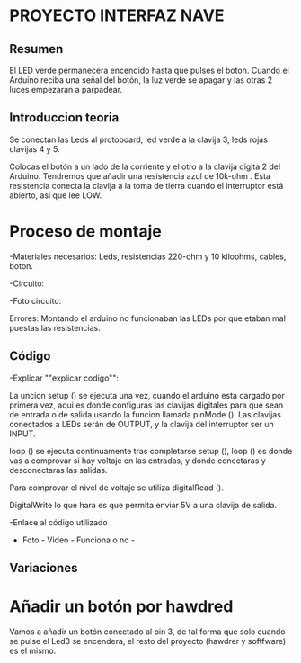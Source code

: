 # PROYECTO INTERFAZ NAVE


## Resumen

El LED verde permanecera encendido hasta que pulses el boton. Cuando el Arduino reciba una señal del botón, la luz verde se apagar y las otras 2 luces empezaran a parpadear.

## Introduccion teoria

Se conectan las Leds al protoboard, led verde a la clavija 3, leds rojas clavijas 4 y 5.

Colocas el botón a un lado de la corriente y el otro a la clavija digita 2 del Arduino. Tendremos que añadir una resistencia azul de 10k-ohm . Esta resistencia conecta la clavija a la toma de tierra cuando el interruptor está abierto, asi que lee LOW.


# Proceso de montaje

-Materiales necesarios: Leds, resistencias 220-ohm y 10 kiloohms, cables, boton.

-Circuito:

-Foto circuito:

Errores: Montando el arduino no funcionaban las LEDs por que etaban mal puestas las resistencias.

## Código

-Explicar  ""explicar codigo"":

La uncion setup () se ejecuta una vez, cuando el arduino esta cargado por primera vez, aqui es donde configuras las clavijas digitales para que sean de entrada o de salida usando la funcion llamada pinMode (). Las clavijas conectados a LEDs serán de OUTPUT, y la clavija del interruptor ser un INPUT.

loop () se ejecuta continuamente tras completarse setup (), loop () es donde vas a comprovar si hay voltaje en las entradas, y donde conectaras y desconectaras las salidas.

Para comprovar el nivel de voltaje se utiliza digitalRead ().

DigitalWrite lo que hara es que permita enviar 5V a una clavija de salida.




-Enlace al código utilizado

- Foto - Video - Funciona o no -

## Variaciones

# Añadir un botón por hawdred

Vamos a añadir un botón conectado al pin 3, de tal forma que solo cuando se pulse el Led3 se encendera, el resto del proyecto (hawdrer y softfware) es el mismo.

